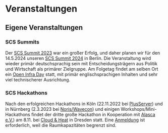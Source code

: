# Veranstaltungen

## Eigene Veranstaltungen

### SCS Summits

Der [SCS Summit 2023](/summit2023) war ein großer Erfolg, und daher planen wir für den 14.5.2024
unseren [SCS Summit 2024](/summit2024) in Berlin. Die Veranstaltung wird wieder primär deutschsprachig
sein mit Entscheidungsträgern aus Politik und Wirtschaft als primärer Zielgruppe. Am Folgetag
findet am selben Ort ein [Open Infra Day](https://openstack.org/events/openstackdays#tab=events_tab) statt,
mit primär englischsprachigen Inhalten und sehr viel technischerer Ausrichtung.

### SCS Hackathons

Nach den erfolgreichen Hackathons in Köln (22.11.2022 bei [PlusServer](https://plusserver.com/))
und in Nürnberg (2.3.2023 bei [Noris/Wavecon](https://wavecon.de/)) und einigen 
Workshops/Mini-Hackathons findet der dritte große Hackathon in Kooperation mit
[Alasca e.V.](https://alasca.cloud/)) am 8.11. bei [Cloud & Heat](https://cloudandheat.com/)
in Dresden statt. Eine [Anmeldung](https://events.scs.community/hackathon-3/) ist erforderlich,
weil die Raumkapazitäten begrenzt sind.

<!--TODO: ## Veranstaltungen mit aktiver SCS Teilnahme-->
